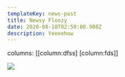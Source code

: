 ```yaml
---
templateKey: news-post
title: Newsy Floozy
date: 2020-08-18T02:50:00.908Z
description: Yeeeehow
---
```


columns: [[column:dfss] [column:fds]]

![](/img/bcard_03_600x1800.jpg)
